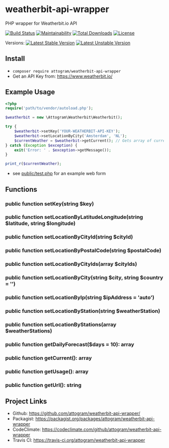 # weatherbit-api-wrapper

PHP wrapper for Weatherbit.io API

[![Build Status](https://travis-ci.org/attogram/weatherbit-api-wrapper.svg?branch=master)](https://travis-ci.org/attogram/weatherbit-api-wrapper)
[![Maintainability](https://api.codeclimate.com/v1/badges/46de553afcad6cff3161/maintainability)](https://codeclimate.com/github/attogram/weatherbit-api-wrapper/maintainability)
[![Total Downloads](https://poser.pugx.org/attogram/weatherbit-api-wrapper/downloads)](https://packagist.org/packages/attogram/weatherbit-api-wrapper)
[![License](https://poser.pugx.org/attogram/weatherbit-api-wrapper/license)](https://packagist.org/packages/attogram/weatherbit-api-wrapper)

Versions:
[![Latest Stable Version](https://poser.pugx.org/attogram/weatherbit-api-wrapper/v/stable)](https://packagist.org/packages/attogram/weatherbit-api-wrapper)
[![Latest Unstable Version](https://poser.pugx.org/attogram/weatherbit-api-wrapper/v/unstable)](https://packagist.org/packages/attogram/weatherbit-api-wrapper)

## Install

* `composer require attogram/weatherbit-api-wrapper`
* Get an API Key from: <https://www.weatherbit.io/>

## Example Usage

```php
<?php
require('path/to/vendor/autoload.php');

$weatherbit = new \Attogram\Weatherbit\Weatherbit();

try {
    $weatherbit->setKey('YOUR-WEATHERBIT-API-KEY');
    $weatherbit->setLocationByCity('Amsterdam', 'NL');
    $currentWeather = $weatherbit->getCurrent(); // Gets array of current weather data
} catch (Exception $exception) {
    exit('Error: ' . $exception->getMessage());
}

print_r($currentWeather);
```

* see [public/test.php](public/weatherbit-example.php) for an example web form


## Functions

### public function setKey(string $key)

### public function setLocationByLatitudeLongitude(string $latitude, string $longitude)

### public function setLocationByCityId(string $cityId)

### public function setLocationByPostalCode(string $postalCode)

### public function setLocationByCityIds(array $cityIds)

### public function setLocationByCity(string $city, string $country = '')

### public function setLocationByIp(string $ipAddress = 'auto')

### public function setLocationByStation(string $weatherStation)

### public function setLocationByStations(array $weatherStations)

### public function getDailyForecast($days = 10): array

### public function getCurrent(): array

### public function getUsage(): array

### public function getUrl(): string

## Project Links

* Github: <https://github.com/attogram/weatherbit-api-wrapper/>
* Packagist: <https://packagist.org/packages/attogram/weatherbit-api-wrapper>
* CodeClimate: <https://codeclimate.com/github/attogram/weatherbit-api-wrapper>
* Travis CI: <https://travis-ci.org/attogram/weatherbit-api-wrapper>
